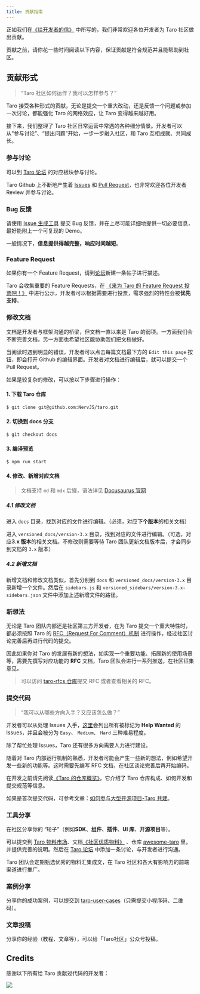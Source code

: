 ```yaml
---
title: 贡献指南
---
```


正如我们在[《给开发者的信》](./join-in) 中所写的，我们非常欢迎各位开发者为 Taro 社区做出贡献。

贡献之前，请你花一些时间阅读以下内容，保证贡献是符合规范并且能帮助到社区。

## 贡献形式

> “Taro 社区如何运作？我可以怎样参与？”

Taro 接受各种形式的贡献，无论是提交一个重大改动，还是反馈一个问题或参加一次讨论，都能强化 Taro 的网络效应，让 Taro 变得越来越好用。

接下来，我们整理了 Taro 社区日常运营中常遇的各种细分情景。开发者可以从“参与讨论”、“提出问题”开始，一步一步融入社区，和 Taro 互相成就、共同成长。

### 参与讨论

可以到 [Taro 论坛](https://github.com/NervJS/taro/discussions) 的对应板块参与讨论。

Taro Github 上不断地产生着 [Issues](https://github.com/NervJS/taro/issues) 和 [Pull Request](https://github.com/NervJS/taro/pulls)，也非常欢迎各位开发者 Review 并参与讨论。

### Bug 反馈

请使用 [Issue 生成工具](https://issue.taro.zone/) 提交 Bug 反馈，并在上尽可能详细地提供一切必要信息，最好能附上一个可复现的 Demo。

一般情况下，**信息提供得越完整，响应时间越短**。

### Feature Request

如果你有一个 Feature Request，请到[论坛](https://github.com/NervJS/taro/discussions/categories/feature-request)新建一条帖子进行描述。

Taro 会收集重要的 Feature Requests，在 [《来为 Taro 的 Feature Request 投票吧！》](https://github.com/NervJS/taro/issues/6997) 中进行公示，开发者可以根据需要进行投票，需求强烈的特性会被**优先支持**。

### 修改文档

文档是开发者与框架沟通的桥梁，但文档一直以来是 Taro 的弱项。一方面我们会不断完善文档，另一方面也希望社区能协助我们把文档做好。

当阅读时遇到明显的错误，开发者可以点击每篇文档最下方的 `Edit this page` 按钮，即会打开 Github 的编辑界面。开发者对文档进行编辑后，就可以提交一个 Pull Request。

如果是较复杂的修改，可以按以下步骤进行操作：

#### 1. 下载 Taro 仓库

```bash
$ git clone git@github.com:NervJS/taro.git
```
#### 2. 切换到 docs 分支

```bash
$ git checkout docs
```
#### 3. 编译预览

```bash
$ npm run start
```

#### 4. 修改、新增对应文档

> 文档支持 `md` 和 `mdx` 后缀，语法详见 [Docusaurus 官网](https://docusaurus.io/docs/next/markdown-features)

##### 4.1 修改文档

进入 `docs` 目录，找到对应的文件进行编辑。（必须，对应**下个版本**的相关文档）

进入 `versioned_docs/version-3.x` 目录，找到对应的文件进行编辑。（可选，对应**3.x 版本**的相关文档。不修改则需要等待 Taro 团队更新文档版本后，才会同步到文档的 `3.x` 版本）

##### 4.2 新增文档

新增文档和修改文档类似，首先分别到 `docs` 和 `versioned_docs/version-3.x` 目录新增一个文件。然后在 `sidebars.js` 和 `versioned_sidebars/version-3.x-sidebars.json` 文件中添加上述新增文件的路径。

### 新想法

无论是 Taro 团队内部还是社区第三方开发者，在为 Taro 提交一个重大特性时，都必须按照 Taro 的 [RFC（Request For Comment）机制](https://github.com/NervJS/taro-rfcs) 进行操作，经过社区讨论完善后再进行代码的提交。

因此如果你对 Taro 的发展有新的想法，如实现一个重要功能、拓展新的使用场景等，需要先撰写对应功能的 **RFC** 文档，Taro 团队会进行一系列推送，在社区征集意见。

> 可以访问 [taro-rfcs 仓库](https://github.com/NervJS/taro-rfcs)提交 RFC 或者查看相关的 RFC。

### 提交代码

> “我可以从哪些方向入手？又应该怎么做？”

开发者可以从处理 Issues 入手，[这里](https://github.com/NervJS/taro/issues?q=label%3A%22good+first+issue%22+is%3Aissue+is%3Aopen)会列出所有被标记为 **Help Wanted** 的 Issues，并且会被分为 `Easy`、 `Medium`、 `Hard` 三种难易程度。

除了帮忙处理 Issues，Taro 还有很多方向需要人力进行建设。

随着对 Taro 内部运行机制的熟悉，开发者可能会产生一些新的想法，例如希望开发一些新的功能等。这时需要先编写 RFC 文档，在社区谈论完善后再开始编码。

在开发之前请先阅读[《Taro 的仓库概览》](./codebase-overview)，它介绍了 Taro 仓库构成、如何开发和提交规范等信息。

如果是首次提交代码，可参考文章：[如何参与大型开源项目-Taro 共建](/blog/2022-01-19-how-to-join-Taro)。

### 工具分享

在社区分享你的 “轮子”（例如**SDK**、**组件**、**插件**、**UI 库**、**开源项目**等）。  

可以提交到 [Taro 物料市场](https://taro-ext.jd.com)、文档[《社区优质物料》](./treasures) 、仓库 [awesome-taro](https://github.com/NervJS/awesome-taro) 里，并提供完善的说明。然后在 [Taro 论坛](https://github.com/NervJS/taro/discussions/categories/%E7%94%9F%E6%80%81) 中添加一条讨论，与开发者进行沟通。

Taro 团队会定期甄选优秀的物料汇集成文，在 Taro 社区和各大有影响力的前端渠道进行推广。

### 案例分享

分享你的成功案例，可以提交到 [taro-user-cases](https://github.com/NervJS/taro-user-cases)（只需提交小程序码、二维码）。

### 文章投稿

分享你的经验（教程、文章等），可以给「Taro社区」公众号投稿。

## Credits

感谢以下所有给 Taro 贡献过代码的开发者：

<a href="https://github.com/NervJS/taro/graphs/contributors"><img src="https://opencollective.com/taro/contributors.svg?width=890&avatarHeight=36&button=false" /></a>
